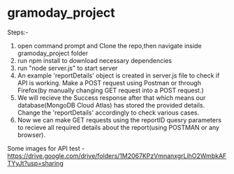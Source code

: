 # gramoday_project


Steps:-
1. open command prompt and Clone the repo,then navigate inside gramoday_project folder
2. run npm install to download necessary dependencies
3. run "node server.js" to start server
4. An example 'reportDetails' object is created in server.js file to check if API is working. Make a POST request using Postman or through Firefox(by manually changing GET request into a POST request.)
5. We will recieve the Success response after that which means our database(MongoDB Cloud Atlas) has stored the provided details. Change the 'reportDetails' accordingly to check various cases.
6. Now we can make GET requests using the reportID quesry parameters  to recieve all required details about the report(using POSTMAN or any browser).

Some images for API test - https://drive.google.com/drive/folders/1M2067KPzVmnanxgrLihO2WmbkAFTYyJt?usp=sharing
